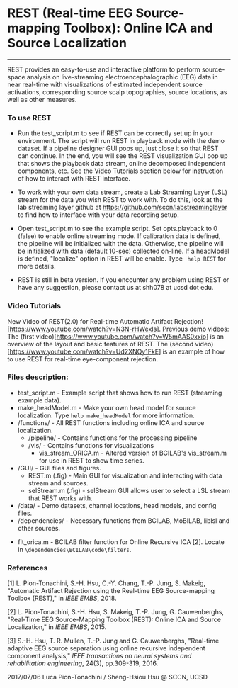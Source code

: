 # REST (Real-time EEG Source-mapping Toolbox): Online ICA and Source Localization
---
REST provides an easy-to-use and interactive platform to perform source-space analysis on live-streaming electroencephalographic (EEG) data in near real-time with visualizations of estimated independent source activations, corresponding source scalp topographies, source locations, as well as other measures.



### To use REST

* Run the test_script.m to see if REST can be correctly set up in your environment. The script will run REST in playback mode with the demo dataset. If a pipeline designer GUI pops up, just close it so that REST can continue. In the end, you will see the REST visualization GUI pop up that shows the playback data stream, online decomposed independent components, etc. See the Video Tutorials section below for instruction of how to interact with REST interface.

* To work with your own data stream, create a Lab Streaming Layer (LSL) stream for the data you wish REST to work with. To do this, look at the lab streaming layer github at https://github.com/sccn/labstreaminglayer to find how to interface with your data recording setup.

* Open test_script.m to see the example script. Set opts.playback to 0 (false) to enable online streaming mode. If calibration data is defined, the pipeline will be initialized with the data. Otherwise, the pipeline will be initialized with data (default 10-sec) collected on-line. If a headModel is defined, "localize" option in REST will be enable. Type `` help REST`` for more details.

* REST is still in beta version. If you encounter any problem using REST or have any suggestion, please contact us at shh078 at ucsd dot edu.


### Video Tutorials
New Video of REST(2.0) for Real-time Automatic Artifact Rejection! [https://www.youtube.com/watch?v=N3N-rHWexIs].
Previous demo videos: The (first video)[https://www.youtube.com/watch?v=W5mAAS0xxio] is an overview of the layout and basic features of REST. The (second video)[https://www.youtube.com/watch?v=Ud2XNQy1FkE] is an example of how to use REST for real-time eye-component rejection.


### Files description:

- test_script.m		- Example script that shows how to run REST (streaming example data).
- make_headModel.m	- Make your own head model for source localization. Type ``help make_headModel`` for more information.
- /functions/		- All REST functions including online ICA and source localization.
	- /pipeline/		- Contains functions for the processing pipeline
	- /vis/			- Contains functions for visualizations
		- vis_stream_ORICA.m	- Altered version of BCILAB's vis_stream.m for use in REST to show time series.
 - /GUI/			- GUI files and figures.
	- REST.m (.fig)		- Main GUI for visualization and interacting with data stream and sources.
	- selStream.m (.fig)	- selStream GUI allows user to select a LSL stream that REST works with.  
- /data/			- Demo datasets, channel locations, head models, and config files.
- /dependencies/		- Necessary functions from BCILAB, MoBILAB, liblsl and other sources. 

*  flt_orica.m - BCILAB filter function for Online Recursive ICA [2]. Locate in ``\dependencies\BCILAB\code\filters``.


### References
[1] L. Pion-Tonachini, S.-H. Hsu, C.-Y. Chang, T.-P. Jung, S. Makeig, "Automatic Artifact Rejection using the Real-time EEG Source-mapping Toolbox (REST)," in *IEEE EMBS*, 2018.

[2] L. Pion-Tonachini, S.-H. Hsu, S. Makeig, T.-P. Jung, G. Cauwenberghs, "Real-Time EEG Source-Mapping Toolbox (REST): Online ICA and Source Localization," in *IEEE EMBS*, 2015.

[3] S.-H. Hsu, T. R. Mullen, T.-P. Jung and G. Cauwenberghs, "Real-time adaptive EEG source separation using online recursive independent component analysis," *IEEE transactions on neural systems and rehabilitation engineering*, 24(3), pp.309-319, 2016.

2017/07/06 Luca Pion-Tonachini / Sheng-Hsiou Hsu @ SCCN, UCSD
